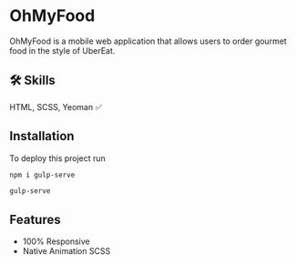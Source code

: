 
# OhMyFood

OhMyFood is a mobile web application that allows users to order gourmet food in the style of UberEat.

## 🛠 Skills
 HTML, SCSS, Yeoman ✅ 


## Installation

To deploy this project run

```bash
npm i gulp-serve
```

```bash
gulp-serve
```

## Features

- 100% Responsive
- Native Animation SCSS
